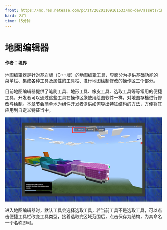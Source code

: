 ```yaml
---
front: https://mc.res.netease.com/pc/zt/20201109161633/mc-dev/assets/img/5_1.1b182f91.png
hard: 入门
time: 15分钟
---
```


# 地图编辑器

#### 作者：境界



地图编辑器是针对基岩版（C++版）的地图编辑工具，界面分为提供基础功能的菜单栏、集成各种工具及属性的工具栏、进行地图绘制修改的操作区三个部分。

目前地图编辑器提供了笔刷工具、地形工具、橡皮工具、选取工具等等常用的便捷工具，开发者可以通过这些工具在操作区像使用绘图软件一样，对地图存档进行修改与绘制。本章节会简单地为组件开发者提供如何导出特征结构的方法，方便将其应用到自定义特征当中。



![](./images/5_1.png)

进入地图编辑器时，默认工具会选择选取工具，若当前工具不是选取工具，可以点击便捷工具栏改变工具类型，接着选取完区域范围后，点击保存为结构，为其命名一个名称即可。

